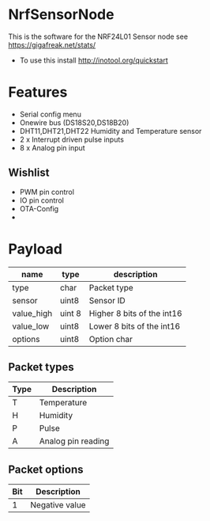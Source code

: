 NrfSensorNode
=============

This is the software for the NRF24L01 Sensor node see https://gigafreak.net/stats/

* To use this install http://inotool.org/quickstart

# Features
* Serial config menu
* Onewire bus (DS18S20,DS18B20)
* DHT11,DHT21,DHT22 Humidity and Temperature sensor
* 2 x Interrupt driven pulse inputs
* 8 x Analog pin input

## Wishlist
* PWM pin control
* IO pin control
* OTA-Config
* 


# Payload
| name | type | description |
-------|------|-------------|
| type | char | Packet type |
| sensor | uint8 | Sensor ID |
| value_high | uint 8 | Higher 8 bits of the int16 |
| value_low| uint8 | Lower 8 bits of the int16 |
| options | uint8 | Option char |
 
## Packet types

| Type | Description |
-------|-------------|
| T | Temperature |
| H | Humidity |
| P | Pulse |
| A | Analog pin reading |

## Packet options
| Bit | Description |
|-----|-------------|
| 1 | Negative value|


